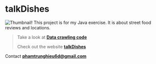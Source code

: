 # talkDishes
![Thumbnail!](https://upload.wikimedia.org/wikipedia/commons/a/a6/Foods_-_Idil_Keysan_-_Wikimedia_Giphy_stickers_2019.gif "Thumbnail")
This project is for my Java exercise. It is about street food reviews and locations.
> Take a look at **[Data crawling code](https://github.com/hieuppham/data-crawler "Data Crawling Code")**
>
> Check out the website **[talkDishes](https://food-review2021.herokuapp.com/ "talkDishes")**
>>
Contact **<phamtrunghieu6d@gmail.com>**


